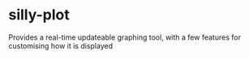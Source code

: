 # silly-plot
Provides a real-time updateable graphing tool, with a few features for customising how it is displayed
